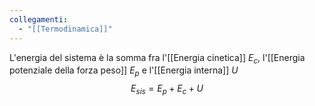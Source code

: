 ```yaml
---
collegamenti:
  - "[[Termodinamica]]"
---
```

L'energia del sistema è la somma fra l'[[Energia cinetica]] $E_{c}$, l'[[Energia potenziale della forza peso]] $E_{p}$ e l'[[Energia interna]] $U$
$$E_{sis}=E_{p}+E_{c}+U$$